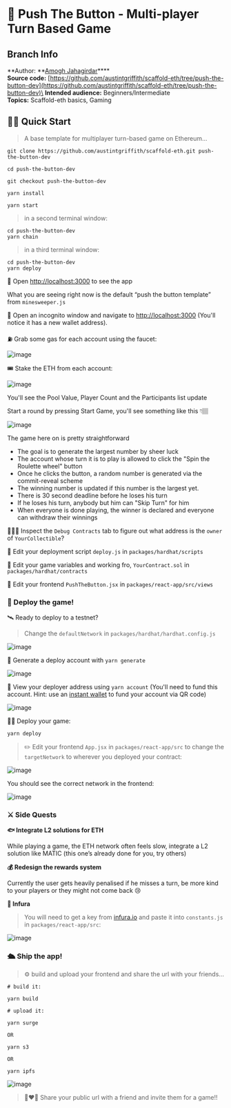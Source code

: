 # 🎲 Push The Button - Multi-player Turn Based Game

## Branch Info

**Author: **[Amogh Jahagirdar](https://github.com/0xamogh)****\
**Source code:** [https://github.com/austintgriffith/scaffold-eth/tree/push-the-button-dev](https://github.com/austintgriffith/scaffold-eth/tree/push-the-button-dev)\
**Intended audience:** Beginners/Intermediate\
**Topics:** Scaffold-eth basics, Gaming

## 🏃‍♀️ Quick Start

> A base template for multiplayer turn-based game on Ethereum...

```
git clone https://github.com/austintgriffith/scaffold-eth.git push-the-button-dev

cd push-the-button-dev

git checkout push-the-button-dev
```

```
yarn install
```

```
yarn start
```

> in a second terminal window:

```
cd push-the-button-dev
yarn chain
```

> in a third terminal window:

```
cd push-the-button-dev
yarn deploy
```

📱 Open [http://localhost:3000](http://localhost:3000) to see the app

What you are seeing right now is the default “push the button template” from `minesweeper.js`

👛 Open an incognito window and navigate to [http://localhost:3000](http://localhost:3000) (You'll notice it has a new wallet address).

⛽️ Grab some gas for each account using the faucet:

![image](https://user-images.githubusercontent.com/31567169/110157380-87012b80-7e01-11eb-88a3-4d6652368c87.png)

🎟 Stake the ETH from each account:

![image](https://user-images.githubusercontent.com/31567169/110157434-98e2ce80-7e01-11eb-8b42-b37af72b7766.png)

You'll see the Pool Value, Player Count and the Participants list update

Start a round by pressing Start Game, you'll see something like this 👇🏽

![image](https://user-images.githubusercontent.com/31567169/110158029-52da3a80-7e02-11eb-9132-8108d5f5998f.png)

The game here on is pretty straightforward

* The goal is to generate the largest number by sheer luck
* The account whose turn it is to play is allowed to click the "Spin the Roulette wheel" button
* Once he clicks the button, a random number is generated via the commit-reveal scheme
* The winning number is updated if this number is the largest yet.
* There is 30 second deadline before he loses his turn
* If he loses his turn, anybody but him can "Skip Turn" for him
* When everyone is done playing, the winner is declared and everyone can withdraw their winnings

🕵🏻‍♂️ Inspect the `Debug Contracts` tab to figure out what address is the `owner` of `YourCollectible`?

💼 Edit your deployment script `deploy.js` in `packages/hardhat/scripts`

🔏 Edit your game variables and working fro, `YourContract.sol` in `packages/hardhat/contracts`

📝 Edit your frontend `PushTheButton.jsx` in `packages/react-app/src/views`

### 📡 Deploy the game!

🛰 Ready to deploy to a testnet?

> Change the `defaultNetwork` in `packages/hardhat/hardhat.config.js`

![image](https://user-images.githubusercontent.com/2653167/109538427-4d38c980-7a7d-11eb-878b-b59b6d316014.png)

🔐 Generate a deploy account with `yarn generate`

![image](https://user-images.githubusercontent.com/2653167/109537873-a2c0a680-7a7c-11eb-95de-729dbf3399a3.png)

👛 View your deployer address using `yarn account` (You'll need to fund this account. Hint: use an [instant wallet](https://instantwallet.io) to fund your account via QR code)

![image](https://user-images.githubusercontent.com/2653167/109537339-ff6f9180-7a7b-11eb-85b0-46cd72311d12.png)

👨‍🎤 Deploy your game:

```
yarn deploy
```

> ✏️ Edit your frontend `App.jsx` in `packages/react-app/src` to change the `targetNetwork` to wherever you deployed your contract:

![image](https://user-images.githubusercontent.com/2653167/109539175-3e9ee200-7a7e-11eb-8d26-3b107a276461.png)

You should see the correct network in the frontend:

![image](https://user-images.githubusercontent.com/2653167/109539305-655d1880-7a7e-11eb-9385-c169645dc2b5.png)

### ⚔️ Side Quests

**🐟 Integrate L2 solutions for ETH**

While playing a game, the ETH network often feels slow, integrate a L2 solution like MATIC (this one’s already done for you, try others)

**💰 Redesign the rewards system**

Currently the user gets heavily penalised if he misses a turn, be more kind to your players or they might not come back 😢

**🔶 Infura**

> You will need to get a key from [infura.io](https://infura.io) and paste it into `constants.js` in `packages/react-app/src`:

![image](https://user-images.githubusercontent.com/2653167/109541146-b5d57580-7a80-11eb-9f9e-04ea33f5f45a.png)

### 🛳 Ship the app!

> ⚙️ build and upload your frontend and share the url with your friends...

```
# build it:

yarn build

# upload it:

yarn surge

OR

yarn s3

OR

yarn ipfs
```

![image](https://user-images.githubusercontent.com/2653167/109540985-7575f780-7a80-11eb-9ebd-39079cc2eb55.png)

> 👩‍❤️‍👨 Share your public url with a friend and invite them for a game!!
